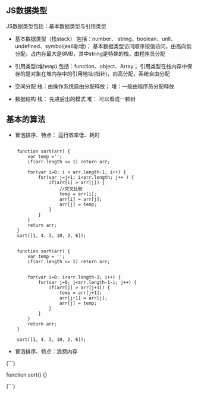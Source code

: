 
## JS数据类型
JS数据类型包括：基本数据类型与引用类型

* 基本数据类型（栈stack）
包括：number、 string、boolean、unll、undefined、symbol(es6新增)；
基本数据类型访问顺序按值访问，由高向低分配，占内存最大是8MB，其中string是特殊的栈，由程序员分配

* 引用类型(堆heap)
包括：function、object、Array；
引用类型在栈内存中保存的是对象在堆内存中的引用地址(指针)，向高分配，系统自由分配

* 空间分配
栈：由操作系统自由分配释放；
堆：一般由程序员分配释放

* 数据结构
栈： 先进后出的模式
堆： 可以看成一颗树


## 基本的算法

* 冒泡排序、特点： 运行效率低、耗时

```
	
	function sort(arr) {
		var temp ='';
		if(arr.length <= 1) return arr;

		for(var i=0; i < arr.length-1; i++) {
			for(var j=j+1; i<arr.length; j++ ) {
				if(arr[i] > arr[j]) {
					//交叉比较
					temp = arr[i];
					arr[i] = arr[j];
					arr[j] = temp;
				}
			}
		}
		return arr;
	}
	sort([1, 4, 3, 10, 2, 6]);


	function sort(arr) {
		var temp = '';
		if(arr.length <= 1) return arr;


		for(var i=0; i<arr.length-1; i++) {
			for(var j=0; j<arr.length-1-i; j++) {
				if(arr[j] > arr[j+1]) {
					temp = arr[j+1];
					arr[j+1] = arr[j];
					arr[j] = temp;
				}
			}
		}
		return arr;
	}

	sort([1, 4, 3, 10, 2, 6]);
```



* 冒泡排序、特点：浪费内存

(```)

 function sort() {}

(```)
